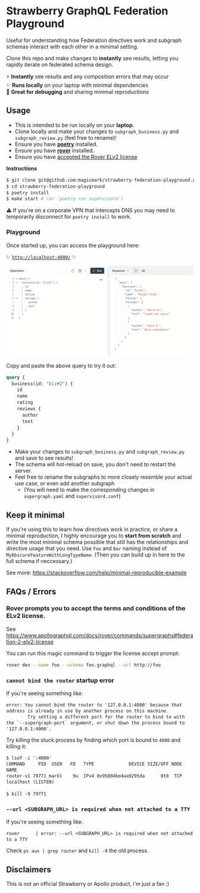 # Strawberry GraphQL Federation Playground

Useful for understanding how Federation directives work and subgraph schemas interact with each other in a minimal setting.

Clone this repo and make changes to **instantly** see results, letting you rapidly iterate on federated schema design.

⚡ **Instantly** see results and any composition errors that may occur\
✨ **Runs locally** on your laptop with minimal dependencies\
🐛 **Great for debugging** and sharing minimal reproductions

## Usage

- This is intended to be run locally on your **laptop**.
- Clone locally and make your changes to `subgraph_business.py` and `subgraph_review.py` (feel free to rename)!
- Ensure you have [**poetry**](https://python-poetry.org/) installed.
- Ensure you have [**rover**](https://www.apollographql.com/docs/rover/getting-started) installed.
- Ensure you have [accepted the Rover ELv2 license](#rover-prompts-you-to-accept-the-terms-and-conditions-of-the-elv2-license)

**Instructions**

```bash
$ git clone git@github.com:magicmark/strawberry-federation-playground.git
$ cd strawberry-federation-playground
$ poetry install
$ make start # (or `poetry run supervisord`)
```

⚠️ If you're on a corporate VPN that intercepts DNS you may need to temporarily disconnect for `poetry install` to work.

### Playground

Once started up, you can access the playground here:

✨ [`http://localhost:4000/`](http://localhost:4000/) ✨

![screenshot of apollo studio](./screenshot.png)

Copy and paste the above query to try it out:

```graphql
query {
  business(id: "biz#2") {
    id
    name
    rating
    reviews {
      author
      text
    }
  }
}
```

- Make your changes to `subgraph_business.py` and `subgraph_review.py` and save to see results!
- The schema will hot-reload on save, you don't need to restart the server.
- Feel free to rename the subgraphs to more closely resemble your actual use case, or even add another subgraph
    - (You will need to make the corresponding changes in `supergraph.yaml` and `supervisord.conf`)

## Keep it minimal

If you're using this to learn how directives work in practice, or share a minimal reproduction, I highly encourage you
to **start from scratch** and write the most minimal schema possible that still has the relationships and directive
usage that you need. Use `Foo` and `Bar` naming instead of `MyObscureFeatureWithLongTypeName`. (Then you can build up in
here to the full schema if neccessary.)

See more: https://stackoverflow.com/help/minimal-reproducible-example

## FAQs / Errors

### Rover prompts you to accept the terms and conditions of the ELv2 license.

See https://www.apollographql.com/docs/rover/commands/supergraphs#federation-2-elv2-license

You can run this magic command to trigger the license accept prompt:

```bash
rover dev --name foo --schema foo.graphql --url http://foo
```

### `cannot bind the router` startup error

If you're seeing something like:

```
error: You cannot bind the router to '127.0.0.1:4000' because that address is already in use by another process on this machine.
        Try setting a different port for the router to bind to with the `--supergraph-port` argument, or shut down the process bound to '127.0.0.1:4000'.
```

Try killing the stuck process by finding which port is bound to `4000` and killing it:

```
$ lsof -i ':4000'
COMMAND     PID  USER   FD   TYPE             DEVICE SIZE/OFF NODE NAME
router-v1 79771 markl    9u  IPv4 0x95804be4aa9295da      0t0  TCP localhost (LISTEN)

$ kill -9 79771
```

### `--url <SUBGRAPH_URL> is required when not attached to a TTY`

If you're seeing something like:

```
rover      | error: --url <SUBGRAPH_URL> is required when not attached to a TTY
```

Check `ps aux | grep router` and `kill -9` the old process.

## Disclaimers

This is not an official Strawberry or Apollo product, i'm just a fan :)
